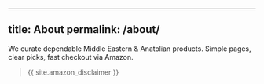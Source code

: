 
---
title: About
permalink: /about/
---

We curate dependable Middle Eastern & Anatolian products. Simple pages, clear picks, fast checkout via Amazon.

> {{ site.amazon_disclaimer }}
